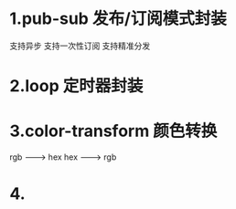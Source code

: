 

# 1.pub-sub 发布/订阅模式封装
  支持异步
  支持一次性订阅
  支持精准分发
# 2.loop 定时器封装
# 3.color-transform 颜色转换 
  rgb ---> hex
  hex ---> rgb 
# 4. 